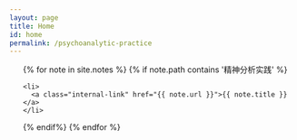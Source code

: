 ```yaml
---
layout: page
title: Home
id: home
permalink: /psychoanalytic-practice
---
```




<ul>
  {% for note in site.notes  %}
  {% if note.path contains '精神分析实践' %}
  
    <li>
      <a class="internal-link" href="{{ note.url }}">{{ note.title }}</a>
    </li>
  {% endif%}
  {% endfor %}  
 
</ul>

<style>
  .wrapper {
    max-width: 46em;
  }
</style>
